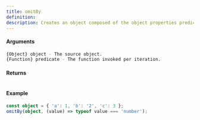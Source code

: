 ```yaml
---
title: omitBy
definition: 
description: Creates an object composed of the object properties predicate does not return truthy for. The predicate is invoked with two arguments: (value, key).
---
```



#### Arguments


```bash
{Object} object - The source object.
{Function} predicate - The function invoked per iteration.
```


#### Returns


```bash

```


#### Example


```ts
const object = { 'a': 1, 'b': '2', 'c': 3 };omitBy(object, (value) => typeof value === 'number');
```